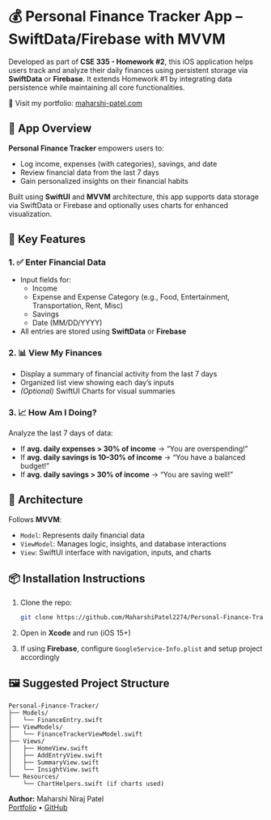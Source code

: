 # 💰 Personal Finance Tracker App – SwiftData/Firebase with MVVM

Developed as part of **CSE 335 - Homework #2**, this iOS application helps users track and analyze their daily finances using persistent storage via **SwiftData** or **Firebase**. It extends Homework #1 by integrating data persistence while maintaining all core functionalities.

🔗 Visit my portfolio: [maharshi-patel.com](https://maharshi-patel.com)

## 📱 App Overview

**Personal Finance Tracker** empowers users to:
- Log income, expenses (with categories), savings, and date
- Review financial data from the last 7 days
- Gain personalized insights on their financial habits

Built using **SwiftUI** and **MVVM** architecture, this app supports data storage via SwiftData or Firebase and optionally uses charts for enhanced visualization.

## 🎯 Key Features

### 1. ✅ Enter Financial Data
- Input fields for:
  - Income
  - Expense and Expense Category (e.g., Food, Entertainment, Transportation, Rent, Misc)
  - Savings
  - Date (MM/DD/YYYY)
- All entries are stored using **SwiftData** or **Firebase**

### 2. 📊 View My Finances
- Display a summary of financial activity from the last 7 days
- Organized list view showing each day’s inputs
- *(Optional)* SwiftUI Charts for visual summaries

### 3. 📈 How Am I Doing?
Analyze the last 7 days of data:
- If **avg. daily expenses > 30% of income** → “You are overspending!”
- If **avg. daily savings is 10–30% of income** → “You have a balanced budget!”
- If **avg. daily savings > 30% of income** → “You are saving well!”

## 🧱 Architecture

Follows **MVVM**:
- `Model`: Represents daily financial data
- `ViewModel`: Manages logic, insights, and database interactions
- `View`: SwiftUI interface with navigation, inputs, and charts

## 📦 Installation Instructions

1. Clone the repo:
   ```bash
   git clone https://github.com/MaharshiPatel2274/Personal-Finance-Tracker
   ```

2. Open in **Xcode** and run (iOS 15+)

3. If using **Firebase**, configure `GoogleService-Info.plist` and setup project accordingly

## 🖼️ Suggested Project Structure

```
Personal-Finance-Tracker/
├── Models/
│   └── FinanceEntry.swift
├── ViewModels/
│   └── FinanceTrackerViewModel.swift
├── Views/
│   ├── HomeView.swift
│   ├── AddEntryView.swift
│   ├── SummaryView.swift
│   └── InsightView.swift
└── Resources/
    └── ChartHelpers.swift (if charts used)
```

**Author:** Maharshi Niraj Patel  
[Portfolio](https://maharshi-patel.com) • [GitHub](https://github.com/MaharshiPatel2274)
